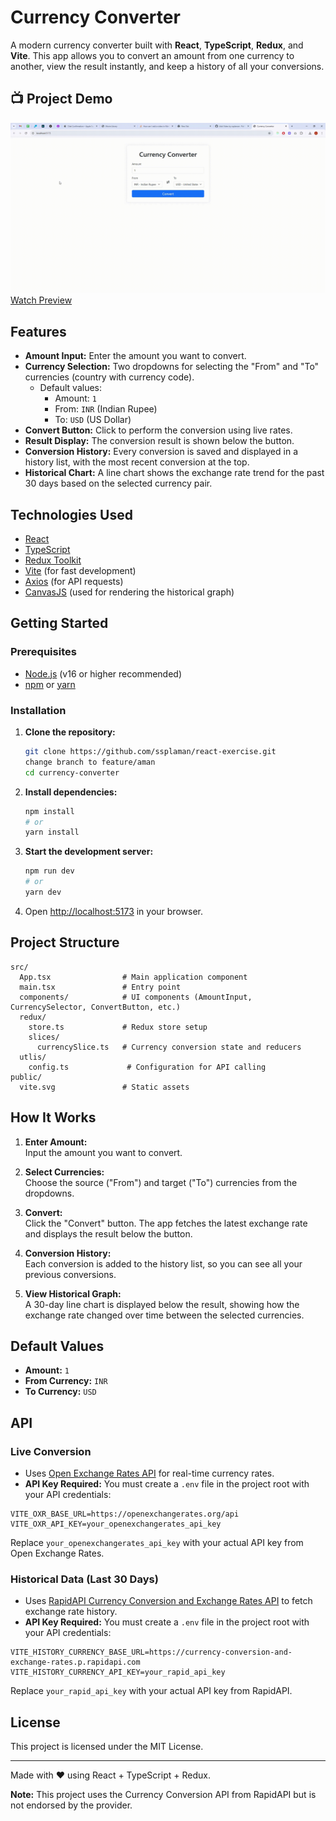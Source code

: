 # Currency Converter

A modern currency converter built with **React**, **TypeScript**, **Redux**, and **Vite**. This app allows you to convert an amount from one currency to another, view the result instantly, and keep a history of all your conversions.

## 📺 Project Demo

   ![Currency Project](./doc/currency-convertor.gif)
   [Watch Preview](https://currency-converter-pi-orpin.vercel.app)

## Features

- **Amount Input:** Enter the amount you want to convert.
- **Currency Selection:** Two dropdowns for selecting the "From" and "To" currencies (country with currency code).
  - Default values:  
    - Amount: `1`
    - From: `INR` (Indian Rupee)
    - To: `USD` (US Dollar)
- **Convert Button:** Click to perform the conversion using live rates.
- **Result Display:** The conversion result is shown below the button.
- **Conversion History:** Every conversion is saved and displayed in a history list, with the most recent conversion at the top.
- **Historical Chart:** A line chart shows the exchange rate trend for the past 30 days based on the selected currency pair.

## Technologies Used

- [React](https://react.dev/)
- [TypeScript](https://www.typescriptlang.org/)
- [Redux Toolkit](https://redux-toolkit.js.org/)
- [Vite](https://vitejs.dev/) (for fast development)
- [Axios](https://axios-http.com/) (for API requests)
- [CanvasJS](https://canvasjs.com/) (used for rendering the historical graph)

## Getting Started

### Prerequisites

- [Node.js](https://nodejs.org/) (v16 or higher recommended)
- [npm](https://www.npmjs.com/) or [yarn](https://yarnpkg.com/)

### Installation

1. **Clone the repository:**
   ```sh
   git clone https://github.com/ssplaman/react-exercise.git
   change branch to feature/aman
   cd currency-converter
   ```

2. **Install dependencies:**
   ```sh
   npm install
   # or
   yarn install
   ```

3. **Start the development server:**
   ```sh
   npm run dev
   # or
   yarn dev
   ```

4. Open [http://localhost:5173](http://localhost:5173) in your browser.

## Project Structure

```
src/
  App.tsx                # Main application component
  main.tsx               # Entry point
  components/            # UI components (AmountInput, CurrencySelector, ConvertButton, etc.)
  redux/
    store.ts             # Redux store setup
    slices/
      currencySlice.ts   # Currency conversion state and reducers
  utlis/
    config.ts             # Configuration for API calling
public/
  vite.svg               # Static assets
```

## How It Works

1. **Enter Amount:**  
   Input the amount you want to convert.

2. **Select Currencies:**  
   Choose the source ("From") and target ("To") currencies from the dropdowns.

3. **Convert:**  
   Click the "Convert" button. The app fetches the latest exchange rate and displays the result below the button.

4. **Conversion History:**  
   Each conversion is added to the history list, so you can see all your previous conversions.

4. **View Historical Graph:**  
   A 30-day line chart is displayed below the result, showing how the exchange rate changed over time between the selected currencies.

## Default Values

- **Amount:** `1`
- **From Currency:** `INR`
- **To Currency:** `USD`

## API

### Live Conversion

- Uses [Open Exchange Rates API](https://openexchangerates.org/) for real-time currency rates.
- **API Key Required:**
You must create a `.env` file in the project root with your API credentials:
```env
VITE_OXR_BASE_URL=https://openexchangerates.org/api
VITE_OXR_API_KEY=your_openexchangerates_api_key
```
Replace `your_openexchangerates_api_key` with your actual API key from Open Exchange Rates.

### Historical Data (Last 30 Days)

- Uses [RapidAPI Currency Conversion and Exchange Rates API](https://rapidapi.com/principalapis/api/currency-conversion-and-exchange-rates/playground/endpoint_01c2f371-2ab0-4e56-98f4-e4f4149e9cfc) to fetch exchange rate history.
- **API Key Required:**
You must create a `.env` file in the project root with your API credentials:
```env
VITE_HISTORY_CURRENCY_BASE_URL=https://currency-conversion-and-exchange-rates.p.rapidapi.com
VITE_HISTORY_CURRENCY_API_KEY=your_rapid_api_key
```
Replace `your_rapid_api_key` with your actual API key from RapidAPI.

## License

This project is licensed under the MIT License.

---

Made with ❤️ using React + TypeScript + Redux.

**Note:** This project uses the Currency Conversion API from RapidAPI but is not endorsed by the provider.
